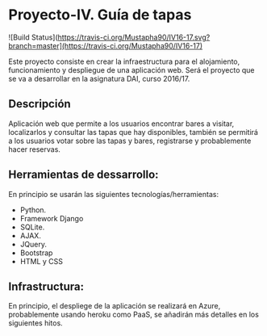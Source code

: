 # Proyecto-IV. Guía de tapas

![Build Status](https://travis-ci.org/Mustapha90/IV16-17.svg?branch=master](https://travis-ci.org/Mustapha90/IV16-17)


Este proyecto consiste en crear la infraestructura para el alojamiento, funcionamiento y despliegue de una aplicación web. Será el proyecto que se va a desarrollar en la asignatura DAI, curso 2016/17.

## Descripción

Aplicación web que permite a los usuarios encontrar bares a visitar, localizarlos y consultar las tapas que hay disponibles, también se permitirá a los usuarios votar sobre las tapas y bares, registrarse y probablemente hacer reservas.

## Herramientas de dessarrollo:
En principio se usarán las siguientes tecnologías/herramientas:

* Python.
* Framework Django
* SQLite.
* AJAX.
* JQuery.
* Bootstrap
* HTML y CSS

## Infrastructura:

En principio, el despliege de la aplicación se realizará en Azure, probablemente usando heroku como PaaS, se añadirán más detalles en los siguientes hitos.

 
